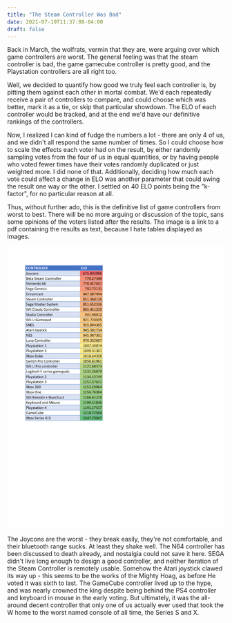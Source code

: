 ```yaml
---
title: "The Steam Controller Was Bad"
date: 2021-07-19T11:37:08-04:00
draft: false
---
```


Back in March, the wolfrats, vermin that they are, were arguing over which game controllers
are worst. The general feeling was that the steam controller is bad, the game gamecube controller
is pretty good, and the Playstation controllers are all right too.

Well, we decided to quantify how good we truly feel each controller is, by pitting them against
each other in mortal combat. We'd each repeatedly receive a pair of controllers to compare,
and could choose which was better, mark it as a tie, or skip that particular showdown. The ELO
of each controller would be tracked, and at the end we'd have our definitive rankings of the controllers.

Now, I realized I can kind of fudge the numbers a lot - there are only 4 of us, and we didn't
all respond the same number of times. So I could choose how to scale the effects each voter had on the result,
by either randomly sampling votes from the four of us in equal quantities, or by having people who voted fewer times
have their votes randomly duplicated or just weighted more. I did none of that. Additionally, deciding
how much each vote could affect a change in ELO was another parameter that could swing the result one way
or the other. I settled on 40 ELO points being the "k-factor", for no particular reason at all.

Thus, without further ado, this is the definitive list of game controllers from worst to best. There
will be no more arguing or discussion of the topic, sans some opinions of the voters listed after the results.
The image is a link to a pdf containing the results as text, because I hate tables displayed as images.

[![Poll Results](data.png)](data.pdf)

The Joycons are the worst - they break easily, they're not comfortable, and their bluetooth range sucks. At least they shake well.
The N64 controller has been discussed to death already, and nostalgia could not save it here. SEGA didn't live long enough to design a good
controller, and neither iteration of the Steam Controller is remotely usable. Somehow the Atari joystick clawed its way up - this seems
to be the works of the Mighty Hoag, as before He voted it was sixth to last. The GameCube controller lived up to the hype, and was nearly
crowned the king despite being behind the PS4 controller and keyboard in mouse in the early voting. But ultimately, it was the
all-around decent controller that only one of us actually ever used that took the W home to the worst named console of all time, the Series S and X.

